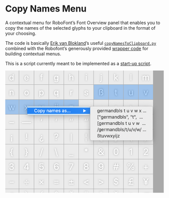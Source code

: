 # Copy Names Menu	
A contextual menu for RoboFont’s Font Overview panel that enables you to copy the names of the selected glyphs to your clipboard in the format of your choosing. 

The code is basically [Erik van Blokland](http://letterror.com/)’s useful [`copyNamesToClipboard.py`](https://github.com/LettError/editThatNextMaster/blob/master/copyNamesToClipboard.py) combined with the Robofont’s generously provided [wrapper code](https://robofont.com/documentation/building-tools/toolspace/observers/custom-font-overview-contextual-menu/?highlight=menu) for building contextual menus.

This is a script currently meant to be implemented as a [start-up script](https://robofont.com/documentation/how-tos/setting-up-a-startup-script/?highlight=start-up).

![](./menu-copy_names-screenshot.png)

